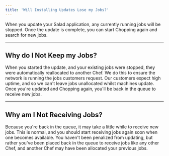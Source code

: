 ```yaml
---
title: 'Will Installing Updates Lose my Jobs?'
---
```


When you update your Salad application, any currently running jobs will be stopped. Once the update is complete, you can
start Chopping again and search for new jobs.

---

## **Why do I Not Keep my Jobs?**

When you started the update, and your existing jobs were stopped, they were automatically reallocated to another Chef.
We do this to ensure the network is running the jobs customers request. Our customers expect high uptime, and so we
can't leave jobs unallocated whilst machines update. Once you're updated and Chopping again, you'll be back in the queue
to receive new jobs.

---

## **Why am I Not Receiving Jobs?**

Because you're back in the queue, it may take a little while to receive new jobs. This is normal, and you should start
receiving jobs again soon when one becomes available. You haven't been penalized from updating, but rather you've been
placed back in the queue to receive jobs like any other Chef, and another Chef may have been allocated your previous
jobs.
